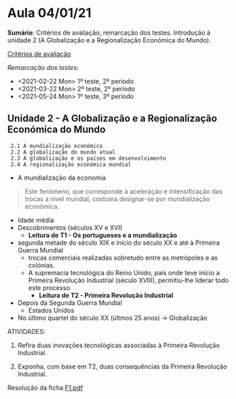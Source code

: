 # Aula 04/01/21
__Sumário__: 
Critérios de avaliação, remarcação dos testes. Introdução à unidade 2 (A Globalização e a Regionalização Económica do Mundo).

[Critérios de avaliação](http://escolasmichelgiacometti.net/index.php/alunos/1110-criterios-de-avaliacao-para-planos-curriculares-desenvolvidos-ao-abrigo-do-decreto-lei-n-55-2018.html)

_Remarcação dos testes_:
-   <2021-02-22 Mon> 1º teste, 2º período
-   <2021-03-22 Mon> 2º teste, 2º período
-   <2021-05-24 Mon> 1º teste, 3º período




## Unidade 2 - A Globalização e a Regionalização Económica do Mundo
     2.1 A mundialização económica
     2.2 A globalização do mundo atual
     2.3 A globalização e os países em desenvolvimento
     2.4 A regionalização económica mundial
	 
	 
- A mundialização da economia 
> Este fenómeno, que corresponde à aceleração e intensificação das trocas a nível mundial, costuma designar-se por mundialização económica.

  - Idade média
  - Descobrimentos (séculos XV e XVI)
    - **Leitura de T1 - Os portugueses e a mundialização**
  - segunda metade do século XIX e início do século XX e até à Primeira Guerra Mundial
    + trocas comerciais realizadas sobretudo entre as metrópoles e as colónias.
    +  A supremacia tecnológica do Reino Unido, país onde teve início a Primeira Revolução Industrial (século XVIII), permitiu-lhe liderar todo este processo
       - **Leitura de T2 - Primeira Revolução Industrial**
  - Depois da Segunda Guerra Mundial
    + Estados Unidos
  - No último quartel do século XX (últmos 25 anos)	-> Globalização

ATIVIDADES:
1. Refira duas inovações tecnológicas associadas à Primeira Revolução Industrial.
<!-- Referir, por exemplo, a aplicação da máquina a vapor ao caminho de ferro e aos barcos. -->
 
2. Exponha, com base em T2, duas consequências da Primeira Revolução Industrial.
<!-- A máquina a vapor permitiu, por exemplo, produzir em maior quantidade, reduziros   custos   de   produção   e,   consequentemente, baixar os preços dos bens, o que ostorna mais acessíveis a toda a população. -->


Resolução da ficha [F1.pdf](https://github.com/miguelpalhoto/12F_Econ_C/blob/main/Fichas/F1.pdf)
